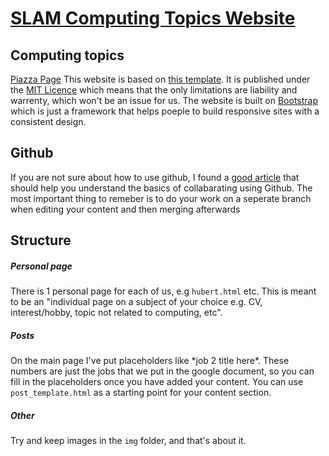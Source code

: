 # [SLAM Computing Topics Website](https://startbootstrap.com/template-overviews/clean-blog/)

## Computing topics
[Piazza Page](https://piazza.com/class/j8byqanqgfx66)
This website is based on [this template](https://startbootstrap.com/template-overviews/clean-blog/). It is published under the [MIT Licence](https://en.wikipedia.org/wiki/MIT_License) which means that the only limitations are liability and warrenty, which won't be an issue for us.
The website is built on [Bootstrap](https://getbootstrap.com/) which is just a framework that helps poeple to build responsive sites with a consistent design.


## Github
If you are not sure about how to use github, I found a [good article](https://code.tutsplus.com/tutorials/how-to-collaborate-on-github--net-34267) that should help you understand the basics of collabarating using Github. The most important thing to remeber is to do your work on a seperate branch when editing your content and then merging afterwards

## Structure
##### Personal page
There is 1 personal page for each of us, e.g `hubert.html` etc. This is meant to be an "individual page on a subject of your choice e.g. CV, interest/hobby, topic not related to computing, etc".
##### Posts
On the main page I've put placeholders like \*job 2 title here\*. These numbers are just the jobs that we put in the google document, so you can fill in the placeholders once you have added your content. You can use `post_template.html` as a starting point for your content section.
##### Other
Try and keep images in the `img` folder, and that's about it.
